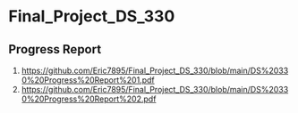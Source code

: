 # Final_Project_DS_330

## Progress Report
1) https://github.com/Eric7895/Final_Project_DS_330/blob/main/DS%20330%20Progress%20Report%201.pdf
2) https://github.com/Eric7895/Final_Project_DS_330/blob/main/DS%20330%20Progress%20Report%202.pdf
